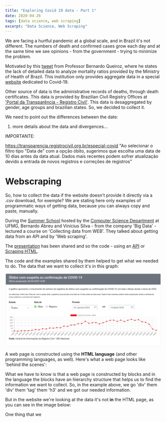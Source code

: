 ```yaml
---
title: "Exploring Covid 19 data - Part 1"
date: 2020-04-26
tags: [data science, web scraping]
excerpt: "Data Science, Web Scraping"
---
```


We are facing a hurtful pandemic at a global scale, and in Brazil it's not different. The numbers of death and confirmed cases grow each day and at the same time we see opinions - from the government - trying to minimize the problem.

Motivated by this [tweet](https://twitter.com/blqueiroz/status/1253090230187548675) from Professor Bernardo Queiroz, where he states the lack of detailed data to analyze mortality ratios provided by the Ministry of Health of Brazil. This institution only provides aggregate data in a special [website](https://covid.saude.gov.br/) dedicated to Covid-19.

Other source of data is the administrative records of deaths, through death certificates. This data is provided by Brazilian Civil Registry Offices at ['Portal da Transparência - Registro Civil'](https://transparencia.registrocivil.org.br/especial-covid). This data is desaggregated by gender, age groups and brazilian states. So, we decided to collect it.

We need to point out the differences between the date:

1) more details about the data and divergences...

IMPORTANTE:

https://transparencia.registrocivil.org.br/especial-covid
"Ao selecionar o filtro tipo "Data de" com a opção óbito, sugerimos que escolha uma data de 10 dias antes da data atual. Dados mais recentes podem sofrer atualização devido a entrada de novos registros e correções de registros"

# Webscraping

So, how to collect the data if the website doesn't provide it directly via a .csv download, for exemple? We are stating here only examples of programmatic ways of getting data, because you can always copy and paste, manually.

During the [Summer School](http://evcomp.dcc.ufmg.br/) hosted by the [Computer Science Department](http://www.dcc.ufmg.br/dcc/) at UFMG, Bernardo Abreu and Vinícius Silva - from the company 'Big Data' - lectured a course on 'Collecting data from WEB'. They talked about getting data from an API and by 'Web scraping'.

The [presentation](http://evcomp.dcc.ufmg.br/wp-content/uploads/BigData-Coleta-de-dados-na-Web.pdf) has been shared and so the code - using an [API](https://colab.research.google.com/drive/1YnuhEgvSAkoonflKjM8w5-sZKJwS-mDn) or [Scraping HTML](https://colab.research.google.com/drive/1WBAyw2OQnKkrgi2xU5iT73eyW9aM_uC3).

The code and the examples shared by them helped to get what we needed to do. The data that we want to collect it's in this graph:

![Portal da Transparência](/assets/images/covid-19/graph_portal_transparencia.jpg)

A web page is constructed using the **HTML language** (and other programming languages, as well). Here's what a web page looks like 'behind the scenes':



What we have to know is that a web page is constructed by blocks and in the language the blocks have an hierarchy structure that helps us to find the information we want to collect. So, in the example above, we go 'div' them 'div' them 'tag' them 'h3' and we got our needed information.

But in the website we're looking at the data it's not **in** the HTML page, as you can see in the image below:

One thing that we
